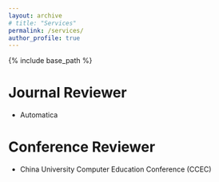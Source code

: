 ```yaml
---
layout: archive
# title: "Services"
permalink: /services/
author_profile: true
---
```


{% include base_path %}

# Journal Reviewer
<!-- - IEEE Transactions on Automatic Control (TAC) -->
- Automatica
<!-- - Discrete Event Dynamic Systems: Theory and Applications (JDEDS) -->

# Conference Reviewer
- China University Computer Education Conference (CCEC)